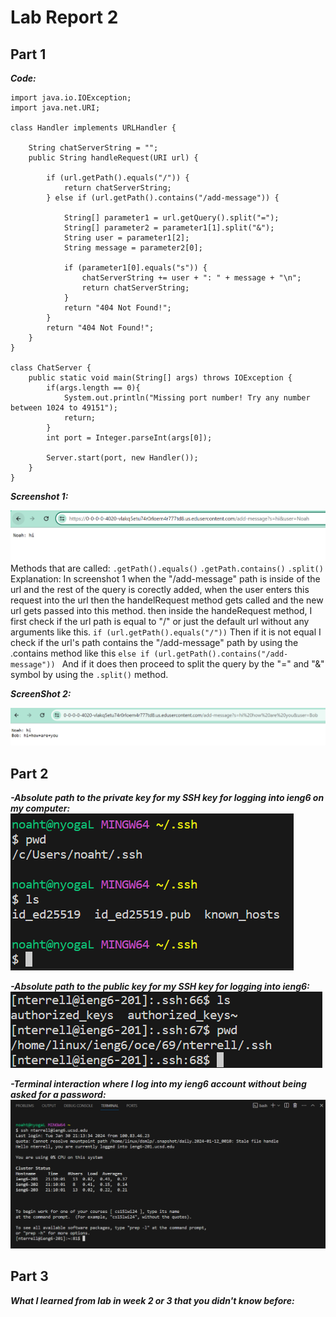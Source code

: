 # Lab Report 2
## Part 1
***Code:***
```
import java.io.IOException;
import java.net.URI;

class Handler implements URLHandler {

    String chatServerString = "";
    public String handleRequest(URI url) {

        if (url.getPath().equals("/")) {
            return chatServerString;
        } else if (url.getPath().contains("/add-message")) {
            
            String[] parameter1 = url.getQuery().split("=");
            String[] parameter2 = parameter1[1].split("&");
            String user = parameter1[2];
            String message = parameter2[0];

            if (parameter1[0].equals("s")) {
                chatServerString += user + ": " + message + "\n";
                return chatServerString;   
            } 
            return "404 Not Found!";
        }
        return "404 Not Found!";
    }
}

class ChatServer {
    public static void main(String[] args) throws IOException {
        if(args.length == 0){
            System.out.println("Missing port number! Try any number between 1024 to 49151");
            return;
        }
        int port = Integer.parseInt(args[0]);

        Server.start(port, new Handler());
    }
}
```

***Screenshot 1:***

![Image](Screenshot1lab2.png)
Methods that are called: ``` .getPath().equals() ``` ``` .getPath.contains() ```  ``` .split() ```
Explanation:
In screenshot 1 when the "/add-message" path is inside of the url and the rest of the query is corectly added, when the user enters this request into the url then the handelRequest method gets called and the new url gets passed into this method. then inside the handeRequest method, I first check if the url path is equal to "/" or just the default url without any arguments like this. ``` if (url.getPath().equals("/")) ``` Then if it is not equal I check if the url's path contains the "/add-message" path by using the .contains method like this ```else if (url.getPath().contains("/add-message")) ```  And if it does then proceed to split the query by the "=" and "&" symbol by using the ```.split()``` method. 




***ScreenShot 2:***

![Image](Screenshot2lab2.png)


## Part 2 
***-Absolute path to the private key for my SSH key for logging into ieng6 on my computer:***
![Image](p2sc1labreport2.png)

***-Absolute path to the public key for my SSH key for logging into ieng6:***
![Image](p2sc2labrport2.png)

***-Terminal interaction where I log into my ieng6 account without being asked for a password:***
![Image](p2sc3labreport2.png)

## Part 3

***What I learned from lab in week 2 or 3 that you didn't know before:***

